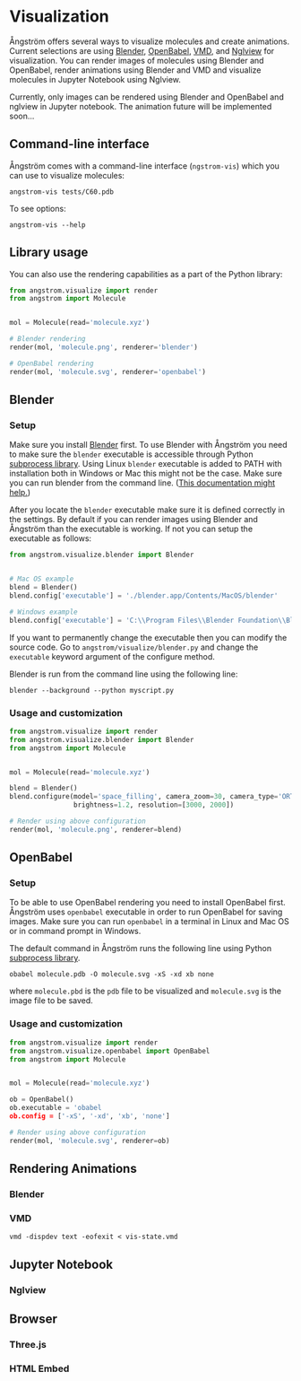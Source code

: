 Visualization
=============

Ångström offers several ways to visualize molecules and create animations.
Current selections are using [Blender](https://www.blender.org/), [OpenBabel](http://openbabel.org/wiki/Main_Page),
[VMD](http://www.ks.uiuc.edu/Research/vmd/), and [Nglview](https://github.com/arose/nglview) for visualization.
You can render images of molecules using Blender and OpenBabel, render animations using Blender and VMD and
visualize molecules in Jupyter Notebook using Nglview.

Currently, only images can be rendered using Blender and OpenBabel and nglview in Jupyter notebook. The animation future will be implemented soon...

Command-line interface
----------------------
Ångström comes with a command-line interface (`ngstrom-vis`) which you can use to visualize molecules:
```
angstrom-vis tests/C60.pdb
```
To see options:
```
angstrom-vis --help
```

Library usage
-------------
You can also use the rendering capabilities as a part of the Python library:
```python
from angstrom.visualize import render
from angstrom import Molecule


mol = Molecule(read='molecule.xyz')

# Blender rendering
render(mol, 'molecule.png', renderer='blender')

# OpenBabel rendering
render(mol, 'molecule.svg', renderer='openbabel')
```

Blender
-------

### Setup
Make sure you install [Blender](https://www.blender.org/) first.
To use Blender with Ångström you need to make sure the `blender` executable is accessible through Python
[subprocess library](https://docs.python.org/3/library/subprocess.html).
Using Linux `blender` executable is added to PATH with installation both in Windows or Mac this might not be the case.
Make sure you can run blender from the command line.
([This documentation might help.](https://docs.blender.org/manual/en/dev/render/workflows/command_line.html))

After you locate the `blender` executable make sure it is defined correctly in the settings. By default if you can render images using Blender and Ångström than the executable is working.
If not you can setup the executable as follows:
```python
from angstrom.visualize.blender import Blender


# Mac OS example
blend = Blender()
blend.config['executable'] = './blender.app/Contents/MacOS/blender'

# Windows example
blend.config['executable'] = 'C:\\Program Files\\Blender Foundation\\Blender\\blender.exe'
```

If you want to permanently change the executable then you can modify the source code.
Go to `angstrom/visualize/blender.py` and change the `executable` keyword argument of the configure method.

Blender is run from the command line using the following line:
```
blender --background --python myscript.py
```

### Usage and customization

```python
from angstrom.visualize import render
from angstrom.visualize.blender import Blender
from angstrom import Molecule


mol = Molecule(read='molecule.xyz')

blend = Blender()
blend.configure(model='space_filling', camera_zoom=30, camera_type='ORTHO',
                brightness=1.2, resolution=[3000, 2000])

# Render using above configuration
render(mol, 'molecule.png', renderer=blend)
```

OpenBabel
---------

### Setup
To be able to use OpenBabel rendering you need to install OpenBabel first.
Ångström uses `openbabel` executable in order to run OpenBabel for saving images.
Make sure you can run `openbabel` in a terminal in Linux and Mac OS or in command prompt in Windows.

The default command in Ångström runs the following line using Python
[subprocess library](https://docs.python.org/3/library/subprocess.html).
```
obabel molecule.pdb -O molecule.svg -xS -xd xb none
```
where `molecule.pbd` is the `pdb` file to be visualized and `molecule.svg` is the image file to be saved.

### Usage and customization

```python
from angstrom.visualize import render
from angstrom.visualize.openbabel import OpenBabel
from angstrom import Molecule


mol = Molecule(read='molecule.xyz')

ob = OpenBabel()
ob.executable = 'obabel
ob.config = ['-xS', '-xd', 'xb', 'none']

# Render using above configuration
render(mol, 'molecule.svg', renderer=ob)
```


Rendering Animations
--------------------

### Blender

### VMD

```
vmd -dispdev text -eofexit < vis-state.vmd
```

Jupyter Notebook
----------------

### Nglview

Browser
-------

### Three.js

### HTML Embed
